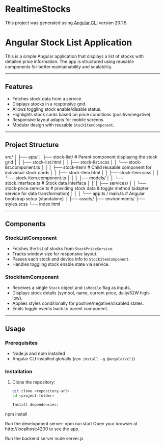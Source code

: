# RealtimeStocks

This project was generated using [Angular CLI](https://github.com/angular/angular-cli) version 20.1.5.

# Angular Stock List Application

This is a simple Angular application that displays a list of stocks with detailed price information. The app is structured using reusable components for better maintainability and scalability.

---

## Features

- Fetches stock data from a service.
- Displays stocks in a responsive grid.
- Allows toggling stock enable/disable status.
- Highlights stock cards based on price conditions (positive/negative).
- Responsive layout adapts for mobile screens.
- Modular design with reusable `StockItemComponent`.

---

## Project Structure

src/
│
├── app/
│ ├── stock-list/ # Parent component displaying the stock grid
│ │ ├── stock-list.html
│ │ ├── stock-list.scss
│ │ └── stock-list.component.ts
│ │
│ ├── stock-item/ # Child reusable component for individual stock cards
│ │ ├── stock-item.html
│ │ ├── stock-item.scss
│ │ └── stock-item.component.ts
│ │
│ ├── models/
│ │ └── stock.interface.ts # Stock data interface
│ │
│ ├── services/
│ │ └── stock-price.service.ts # providing stock data & toggle method (adapter service for data transformation)
│ │
│ └── app.ts / main.ts # Angular bootstrap setup (standalone)
│
├── assets/
├── environments/
├── styles.scss
└── index.html


---

## Components

### StockListComponent

- Fetches the list of stocks from `StockPriceService`.
- Tracks window size for responsive layout.
- Passes each stock and device info to `StockItemComponent`.
- Handles toggling stock enable state via service.

### StockItemComponent

- Receives a single `Stock` object and `isMobile` flag as inputs.
- Displays stock details (symbol, name, current price, daily/52W high-low).
- Applies styles conditionally for positive/negative/disabled states.
- Emits toggle events back to parent component.

---

## Usage

### Prerequisites

- Node.js and npm installed
- Angular CLI installed globally (`npm install -g @angular/cli`)

### Installation

1. Clone the repository:

   ```bash
   git clone <repository-url>
   cd <project-folder>

   Install dependencies:
npm install

Run the development server:
 npm run start
 Open your browser at http://localhost:4200 to see the app.

Run the backend server
 node server.js
